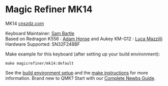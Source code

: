 # Magic Refiner MK14

MK14 [cnszdz.com](http://en.cnszdz.com/api-service/en/keyboard.html)

Keyboard Maintainer: [Sam Bartle](https://github.com/sambartle) <br>
Based on Redragon K556 : [Adam Honse](https://github.com/CalcProgrammer1) and Aukey KM-G12 : [Luca Mazzilli](https://github.com/Maxill1) <br>
Hardware Supported: SN32F248BF

Make example for this keyboard (after setting up your build environment):

    make magicrefiner/mk14:default

See the [build environment setup](https://docs.qmk.fm/#/getting_started_build_tools) and the [make instructions](https://docs.qmk.fm/#/getting_started_make_guide) for more information. Brand new to QMK? Start with our [Complete Newbs Guide](https://docs.qmk.fm/#/newbs).
